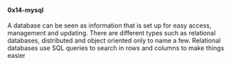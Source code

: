 #### 0x14-mysql
A database can be seen as information that is set up for easy access, management and updating. There are different types such as relational databases, distributed and object oriented only to name a few. Relational databases use SQL queries to search in rows and columns to make things easier

